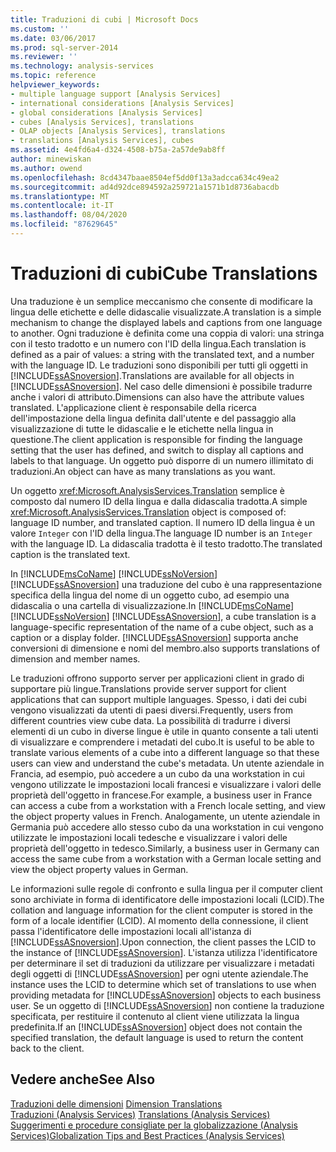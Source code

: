 ```yaml
---
title: Traduzioni di cubi | Microsoft Docs
ms.custom: ''
ms.date: 03/06/2017
ms.prod: sql-server-2014
ms.reviewer: ''
ms.technology: analysis-services
ms.topic: reference
helpviewer_keywords:
- multiple language support [Analysis Services]
- international considerations [Analysis Services]
- global considerations [Analysis Services]
- cubes [Analysis Services], translations
- OLAP objects [Analysis Services], translations
- translations [Analysis Services], cubes
ms.assetid: 4e4fd6a4-d324-4508-b75a-2a57de9ab8ff
author: minewiskan
ms.author: owend
ms.openlocfilehash: 8cd4347baae8504ef5dd0f13a3adcca634c49ea2
ms.sourcegitcommit: ad4d92dce894592a259721a1571b1d8736abacdb
ms.translationtype: MT
ms.contentlocale: it-IT
ms.lasthandoff: 08/04/2020
ms.locfileid: "87629645"
---
```

# <a name="cube-translations"></a><span data-ttu-id="fed59-102">Traduzioni di cubi</span><span class="sxs-lookup"><span data-stu-id="fed59-102">Cube Translations</span></span>
  <span data-ttu-id="fed59-103">Una traduzione è un semplice meccanismo che consente di modificare la lingua delle etichette e delle didascalie visualizzate.</span><span class="sxs-lookup"><span data-stu-id="fed59-103">A translation is a simple mechanism to change the displayed labels and captions from one language to another.</span></span> <span data-ttu-id="fed59-104">Ogni traduzione è definita come una coppia di valori: una stringa con il testo tradotto e un numero con l'ID della lingua.</span><span class="sxs-lookup"><span data-stu-id="fed59-104">Each translation is defined as a pair of values: a string with the translated text, and a number with the language ID.</span></span> <span data-ttu-id="fed59-105">Le traduzioni sono disponibili per tutti gli oggetti in [!INCLUDE[ssASnoversion](../../includes/ssasnoversion-md.md)].</span><span class="sxs-lookup"><span data-stu-id="fed59-105">Translations are available for all objects in [!INCLUDE[ssASnoversion](../../includes/ssasnoversion-md.md)].</span></span> <span data-ttu-id="fed59-106">Nel caso delle dimensioni è possibile tradurre anche i valori di attributo.</span><span class="sxs-lookup"><span data-stu-id="fed59-106">Dimensions can also have the attribute values translated.</span></span> <span data-ttu-id="fed59-107">L'applicazione client è responsabile della ricerca dell'impostazione della lingua definita dall'utente e del passaggio alla visualizzazione di tutte le didascalie e le etichette nella lingua in questione.</span><span class="sxs-lookup"><span data-stu-id="fed59-107">The client application is responsible for finding the language setting that the user has defined, and switch to display all captions and labels to that language.</span></span> <span data-ttu-id="fed59-108">Un oggetto può disporre di un numero illimitato di traduzioni.</span><span class="sxs-lookup"><span data-stu-id="fed59-108">An object can have as many translations as you want.</span></span>  
  
 <span data-ttu-id="fed59-109">Un oggetto <xref:Microsoft.AnalysisServices.Translation> semplice è composto dal numero ID della lingua e dalla didascalia tradotta.</span><span class="sxs-lookup"><span data-stu-id="fed59-109">A simple <xref:Microsoft.AnalysisServices.Translation> object is composed of: language ID number, and translated caption.</span></span> <span data-ttu-id="fed59-110">Il numero ID della lingua è un valore `Integer` con l'ID della lingua.</span><span class="sxs-lookup"><span data-stu-id="fed59-110">The language ID number is an `Integer` with the language ID.</span></span> <span data-ttu-id="fed59-111">La didascalia tradotta è il testo tradotto.</span><span class="sxs-lookup"><span data-stu-id="fed59-111">The translated caption is the translated text.</span></span>  
  
 <span data-ttu-id="fed59-112">In [!INCLUDE[msCoName](../../includes/msconame-md.md)] [!INCLUDE[ssNoVersion](../../includes/ssnoversion-md.md)] [!INCLUDE[ssASnoversion](../../includes/ssasnoversion-md.md)] una traduzione del cubo è una rappresentazione specifica della lingua del nome di un oggetto cubo, ad esempio una didascalia o una cartella di visualizzazione.</span><span class="sxs-lookup"><span data-stu-id="fed59-112">In [!INCLUDE[msCoName](../../includes/msconame-md.md)] [!INCLUDE[ssNoVersion](../../includes/ssnoversion-md.md)] [!INCLUDE[ssASnoversion](../../includes/ssasnoversion-md.md)], a cube translation is a language-specific representation of the name of a cube object, such as a caption or a display folder.</span></span> [!INCLUDE[ssASnoversion](../../includes/ssasnoversion-md.md)] <span data-ttu-id="fed59-113">supporta anche conversioni di dimensione e nomi del membro.</span><span class="sxs-lookup"><span data-stu-id="fed59-113">also supports translations of dimension and member names.</span></span>  
  
 <span data-ttu-id="fed59-114">Le traduzioni offrono supporto server per applicazioni client in grado di supportare più lingue.</span><span class="sxs-lookup"><span data-stu-id="fed59-114">Translations provide server support for client applications that can support multiple languages.</span></span> <span data-ttu-id="fed59-115">Spesso, i dati dei cubi vengono visualizzati da utenti di paesi diversi.</span><span class="sxs-lookup"><span data-stu-id="fed59-115">Frequently, users from different countries view cube data.</span></span> <span data-ttu-id="fed59-116">La possibilità di tradurre i diversi elementi di un cubo in diverse lingue è utile in quanto consente a tali utenti di visualizzare e comprendere i metadati del cubo.</span><span class="sxs-lookup"><span data-stu-id="fed59-116">It is useful to be able to translate various elements of a cube into a different language so that these users can view and understand the cube's metadata.</span></span> <span data-ttu-id="fed59-117">Un utente aziendale in Francia, ad esempio, può accedere a un cubo da una workstation in cui vengono utilizzate le impostazioni locali francesi e visualizzare i valori delle proprietà dell'oggetto in francese.</span><span class="sxs-lookup"><span data-stu-id="fed59-117">For example, a business user in France can access a cube from a workstation with a French locale setting, and view the object property values in French.</span></span> <span data-ttu-id="fed59-118">Analogamente, un utente aziendale in Germania può accedere allo stesso cubo da una workstation in cui vengono utilizzate le impostazioni locali tedesche e visualizzare i valori delle proprietà dell'oggetto in tedesco.</span><span class="sxs-lookup"><span data-stu-id="fed59-118">Similarly, a business user in Germany can access the same cube from a workstation with a German locale setting and view the object property values in German.</span></span>  
  
 <span data-ttu-id="fed59-119">Le informazioni sulle regole di confronto e sulla lingua per il computer client sono archiviate in forma di identificatore delle impostazioni locali (LCID).</span><span class="sxs-lookup"><span data-stu-id="fed59-119">The collation and language information for the client computer is stored in the form of a locale identifier (LCID).</span></span> <span data-ttu-id="fed59-120">Al momento della connessione, il client passa l'identificatore delle impostazioni locali all'istanza di [!INCLUDE[ssASnoversion](../../includes/ssasnoversion-md.md)].</span><span class="sxs-lookup"><span data-stu-id="fed59-120">Upon connection, the client passes the LCID to the instance of [!INCLUDE[ssASnoversion](../../includes/ssasnoversion-md.md)].</span></span> <span data-ttu-id="fed59-121">L'istanza utilizza l'identificatore per determinare il set di traduzioni da utilizzare per visualizzare i metadati degli oggetti di [!INCLUDE[ssASnoversion](../../includes/ssasnoversion-md.md)] per ogni utente aziendale.</span><span class="sxs-lookup"><span data-stu-id="fed59-121">The instance uses the LCID to determine which set of translations to use when providing metadata for [!INCLUDE[ssASnoversion](../../includes/ssasnoversion-md.md)] objects to each business user.</span></span> <span data-ttu-id="fed59-122">Se un oggetto di [!INCLUDE[ssASnoversion](../../includes/ssasnoversion-md.md)] non contiene la traduzione specificata, per restituire il contenuto al client viene utilizzata la lingua predefinita.</span><span class="sxs-lookup"><span data-stu-id="fed59-122">If an [!INCLUDE[ssASnoversion](../../includes/ssasnoversion-md.md)] object does not contain the specified translation, the default language is used to return the content back to the client.</span></span>  
  
## <a name="see-also"></a><span data-ttu-id="fed59-123">Vedere anche</span><span class="sxs-lookup"><span data-stu-id="fed59-123">See Also</span></span>  
 <span data-ttu-id="fed59-124">[Traduzioni delle dimensioni](../multidimensional-models-olap-logical-dimension-objects/dimension-translations.md) </span><span class="sxs-lookup"><span data-stu-id="fed59-124">[Dimension Translations](../multidimensional-models-olap-logical-dimension-objects/dimension-translations.md) </span></span>  
 <span data-ttu-id="fed59-125">[Traduzioni &#40;Analysis Services&#41;](../translations-analysis-services.md) </span><span class="sxs-lookup"><span data-stu-id="fed59-125">[Translations &#40;Analysis Services&#41;](../translations-analysis-services.md) </span></span>  
 [<span data-ttu-id="fed59-126">Suggerimenti e procedure consigliate per la globalizzazione &#40;Analysis Services&#41;</span><span class="sxs-lookup"><span data-stu-id="fed59-126">Globalization Tips and Best Practices &#40;Analysis Services&#41;</span></span>](../globalization-tips-and-best-practices-analysis-services.md)  
  
  
